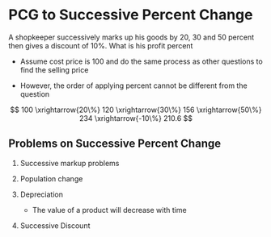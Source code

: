 # PCG to Successive Percent Change

A shopkeeper successively marks up his goods by 20, 30 and 50 percent then gives
a discount of 10%. What is his profit percent

- Assume cost price is 100 and do the same process as other questions to find
the selling price

- However, the order of applying percent cannot be different from the question

$$
100 \xrightarrow{20\%} 120 \xrightarrow{30\%} 156 \xrightarrow{50\%} 234 \xrightarrow{-10\%} 210.6
$$

## Problems on Successive Percent Change

1. Successive markup problems

2. Population change

3. Depreciation

    - The value of a product will decrease with time

4. Successive Discount
